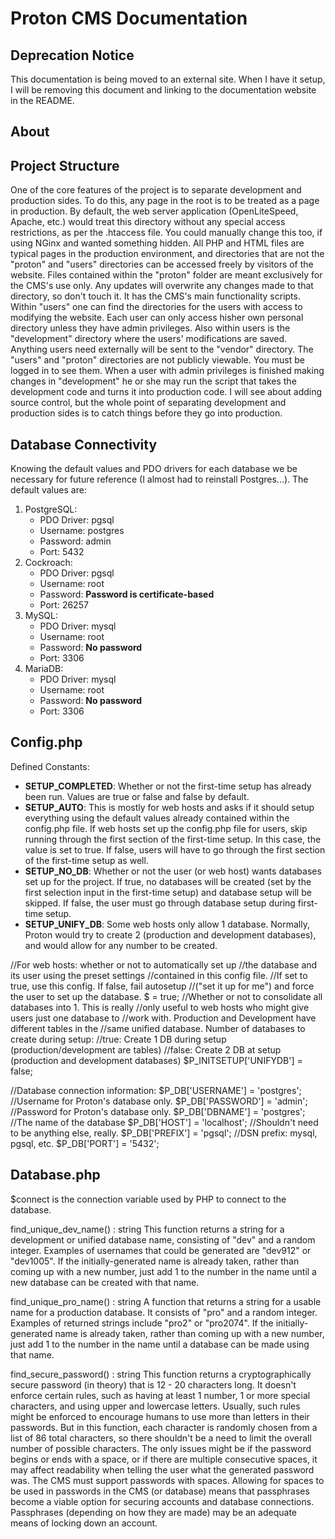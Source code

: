 # Proton CMS Documentation

## Deprecation Notice
This documentation is being moved to an external site. When I have it setup, I will be
removing this document and linking to the documentation website in the README.

## About

## Project Structure
One of the core features of the project is to separate development and production sides.
To do this, any page in the root is to be treated as a page in production. By default, the
web server application (OpenLiteSpeed, Apache, etc.) would treat this directory without any
special access restrictions, as per the .htaccess file. You could manually change this too,
if using NGinx and wanted something hidden. All PHP and HTML files are typical pages in the
production environment, and directories that are not the "proton" and "users" directories
can be accessed freely by visitors of the website. Files contained within the "proton" folder
are meant exclusively for the CMS's use only. Any updates will overwrite any changes made
to that directory, so don't touch it. It has the CMS's main functionality scripts. Within
"users" one can find the directories for the users with access to modifying the website.
Each user can only access hisher own personal directory unless they have admin privileges.
Also within users is the "development" directory where the users' modifications are saved.
Anything users need externally will be sent to the "vendor" directory. The "users" and
"proton" directories are not publicly viewable. You must be logged in to see them. When a
user with admin privileges is finished making changes in "development" he or she may run
the script that takes the development code and turns it into production code. I will see
about adding source control, but the whole point of separating development and production
sides is to catch things before they go into production.

## Database Connectivity
Knowing the default values and PDO drivers for each database we be necessary for future reference (I almost had to reinstall Postgres...). The default values are:
1. PostgreSQL:
    - PDO Driver: pgsql
    - Username: postgres
    - Password: admin
    - Port: 5432
2. Cockroach:
    - PDO Driver: pgsql
    - Username: root
    - Password: **Password is certificate-based**
    - Port: 26257
3. MySQL:
    - PDO Driver: mysql
    - Username: root
    - Password: **No password**
    - Port: 3306
4. MariaDB:
    - PDO Driver: mysql
    - Username: root
    - Password: **No password**
    - Port: 3306

## Config.php

Defined Constants:
- **SETUP_COMPLETED**: Whether or not the first-time setup has already been run. Values are true or false and false by default.
- **SETUP_AUTO**: This is mostly for web hosts and asks if it should setup everything using the default values already contained within the config.php file. If web hosts set up the config.php file for users, skip running through the first section of the first-time setup. In this case, the value is set to true. If false, users will have to go through the first section of the first-time setup as well.
- **SETUP_NO_DB**: Whether or not the user (or web host) wants databases set up for the project. If true, no databases will be created (set by the first selection input in the first-time setup) and database setup will be skipped. If false, the user must go through database setup during first-time setup.
- **SETUP_UNIFY_DB**: Some web hosts only allow 1 database. Normally, Proton would try to create 2 (production and development databases), and would allow for any number to be created.

//For web hosts: whether or not to automatically set up
//the database and its user using the preset settings
//contained in this config file.
//If set to true, use this config. If false, fail autosetup 
//("set it up for me") and force the user to set up the database.
$ = true;
//Whether or not to consolidate all databases into 1. This is really
//only useful to web hosts who might give users just one database to
//work with. Production and Development have different tables in the
//same unified database. Number of databases to create during setup:
//true: Create 1 DB during setup (production/development are tables)
//false: Create 2 DB at setup (production and development databases)
$P_INITSETUP['UNIFYDB'] = false;


//Database connection information:
$P_DB['USERNAME'] = 'postgres'; //Username for Proton's database only.
$P_DB['PASSWORD'] = 'admin'; //Password for Proton's database only.
$P_DB['DBNAME'] = 'postgres'; //The name of the database
$P_DB['HOST'] = 'localhost'; //Shouldn't need to be anything else, really.
$P_DB['PREFIX'] = 'pgsql'; //DSN prefix: mysql, pgsql, etc.
$P_DB['PORT'] = '5432';

## Database.php
$connect is the connection variable used by PHP to connect to the database.

find_unique_dev_name() : string
This function returns a string for a development or unified database name, consisting of "dev" and a random integer. Examples of usernames that could be generated are "dev912" or "dev1005". If the initially-generated name is already taken, rather than coming up with a new number, just add 1 to the number in the name until a new database can be created with that name.

find_unique_pro_name() : string
A function that returns a string for a usable name for a production database. It consists of "pro" and a random integer. Examples of returned strings include "pro2" or "pro2074". If the initially-generated name is already taken, rather than coming up with a new number, just add 1 to the number in the name until a database can be made using that name.

find_secure_password() : string
This function returns a cryptographically secure password (in theory) that is 12 - 20 characters long. It doesn't enforce certain rules, such as having at least 1 number, 1 or more special characters, and using upper and lowercase letters. Usually, such rules might be enforced to encourage humans to use more than letters in their passwords. But in this function, each character is randomly chosen from a list of 86 total characters, so there shouldn't be a need to limit the overall number of possible characters. The only issues might be if the password begins or ends with a space, or if there are multiple consecutive spaces, it may affect readability when telling the user what the generated password was. The CMS must support passwords with spaces. Allowing for spaces to be used in passwords in the CMS (or database) means that passphrases become a viable option for securing accounts and database connections. Passphrases (depending on how they are made) may be an adequate means of locking down an account.